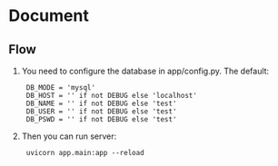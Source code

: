 # Document
## Flow
1. You need to configure the database in app/config.py. The default:
    
        DB_MODE = 'mysql'
        DB_HOST = '' if not DEBUG else 'localhost'
        DB_NAME = '' if not DEBUG else 'test'
        DB_USER = '' if not DEBUG else 'test'
        DB_PSWD = '' if not DEBUG else 'test'

2. Then you can run server:

        uvicorn app.main:app --reload
